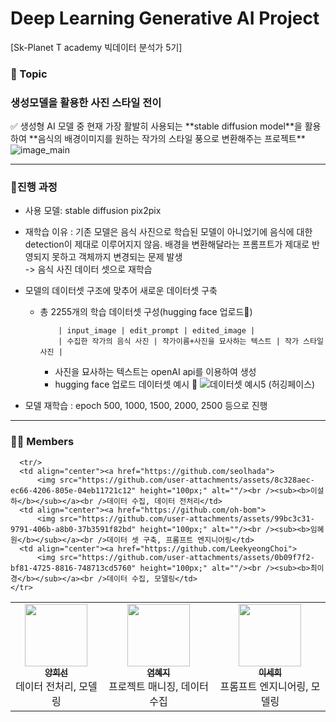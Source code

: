 # Deep Learning Generative AI Project  
[Sk-Planet T academy 빅데이터 분석가 5기]
 

<h3>📌 Topic</h3>
<h3>생성모델을 활용한 사진 스타일 전이</h3>
✅ 생성형 AI 모델 중 현재 가장 활발히 사용되는 **stable diffusion model**을 활용하여 **음식의 배경이미지를 원하는 작가의 스타일 풍으로 변환해주는 프로젝트**

<img alt="image_main" src="https://github.com/2-sehee/ASAC_5th_DL_Project/assets/174074112/0287511b-e0b5-4a45-bac4-726d2647fc5e"/>

--------------------------------------
### 📌진행 과정
- 사용 모델: stable diffusion pix2pix
- 재학습 이유 : 기존 모델은 음식 사진으로 학습된 모델이 아니었기에 음식에 대한 detection이 제대로 이루어지지 않음. 배경을 변환해달라는 프롬프트가 제대로 반영되지 못하고 객체까지 변경되는 문제 발생
    <br>-> 음식 사진 데이터 셋으로 재학습 
  
- 모델의 데이터셋 구조에 맞추어 새로운 데이터셋 구축 
  - 총 2255개의 학습 데이터셋 구성(hugging face 업로드🤗)
            
            | input_image | edit_prompt | edited_image |
            | 수집한 작가의 음식 사진 | 작가이름+사진을 묘사하는 텍스트 | 작가 스타일 사진 |

    * 사진을 묘사하는 텍스트는 openAI api를 이용하여 생성
    * hugging face 업로드 데이터셋 예시 🤗
      ![데이터셋 예시5 (허깅페이스)](https://github.com/user-attachments/assets/001fc3ff-ffcd-4d06-b571-c791f1830211)

- 모델 재학습 : epoch 500, 1000, 1500, 2000, 2500 등으로 진행

--------------------------------------

### 🙋🏻 Members
<table>
  <tbody>
    <tr>
      <td align="center"><a href="https://github.com/heesunTUKorea">
          <img src="https://github.com/user-attachments/assets/2b574210-e820-47de-b93b-c6ccb47bf1d1" height="100px;" alt=""/><br /><sub><b>양희선</b></sub></a><br />데이터 전처리, 모델링</td>
      <td align="center"><a href="https://github.com/yeomsta">
          <img src="https://github.com/user-attachments/assets/59023b59-96a4-436a-8051-e387346f4cb7" height="100px;" alt=""/><br /><sub><b>염혜지</b></sub></a><br />프로젝트 매니징, 데이터 수집</td>
      <td align="center"><a href="https://github.com/2-sehee">
          <img src="https://github.com/user-attachments/assets/c2fb72f2-fe3f-4537-97a0-d1dfccaa4904" height="100px;" alt=""/><br /><sub><b>이세희</b></sub></a><br />프롬프트 엔지니어링, 모델링</td>
     
      <tr/>
      <td align="center"><a href="https://github.com/seolhada">
          <img src="https://github.com/user-attachments/assets/8c328aec-ec66-4206-805e-04eb11721c12" height="100px;" alt=""/><br /><sub><b>이설하</b></sub></a><br />데이터 수집, 데이터 전처리</td>
      <td align="center"><a href="https://github.com/oh-bom">
          <img src="https://github.com/user-attachments/assets/99bc3c31-9791-406b-a8b0-37b3591f82bd" height="100px;" alt=""/><br /><sub><b>임혜원</b></sub></a><br />데이터 셋 구축, 프롬프트 엔지니어링</td>
      <td align="center"><a href="https://github.com/LeekyeongChoi">
          <img src="https://github.com/user-attachments/assets/0b09f7f2-bf81-4725-8816-748713cd5760" height="100px;" alt=""/><br /><sub><b>최이경</b></sub></a><br />데이터 수집, 모델링</td>
    </tr>
  </tbody>
</table>

